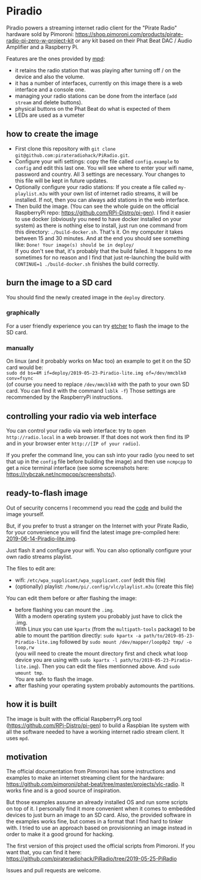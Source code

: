 # Piradio
Piradio powers a streaming internet radio client for the "Pirate Radio" hardware sold by Pimoroni: https://shop.pimoroni.com/products/pirate-radio-pi-zero-w-project-kit
or any kit based on their Phat Beat DAC / Audio Amplifier and a Raspberry Pi.

Features are the ones provided by [mpd](https://github.com/MusicPlayerDaemon/MPD):
- it retains the radio station that was playing after turning off / on the device and also the volume.
- it has a number of interfaces, currently on this image there is a web interface and a console one.
- managing your radio stations can be done from the interface (`add stream` and delete buttons).
- physical buttons on the Phat Beat do what is expected of them
- LEDs are used as a vumeter

## how to create the image
- First clone this repository with `git clone git@github.com:pirateradiohack/PiRadio.git`.  
- Configure your wifi settings: copy the file called `config.example` to `config` and edit this last one. You will see where to enter your wifi name, password and country. All 3 settings are necessary. Your changes to this file will be kept in future updates.
- Optionally configure your radio stations: If you create a file called `my-playlist.m3u` with your own list of internet radio streams, it will be installed.
If not, then you can always add stations in the web interface.
- Then build the image. (You can see the whole guide on the official RaspberryPi repo: https://github.com/RPi-Distro/pi-gen). I find it easier to use docker (obviously you need to have docker installed on your system) as there is nothing else to install, just run one command from this directory: `./build-docker.sh`. That's it. On my computer it takes between 15 and 30 minutes. And at the end you should see something like: `Done! Your image(s) should be in deploy/`  
If you don't see that, it's probably that the build failed. It happens to me sometimes for no reason and I find that just re-launching the build with `CONTINUE=1 ./build-docker.sh` finishes the build correctly.

## burn the image to a SD card
You should find the newly created image in the `deploy` directory.

### graphically
For a user friendly experience you can try [etcher](https://www.balena.io/etcher/) to flash the image to the SD card.

### manually
On linux (and it probably works on Mac too) an example to get it on the SD card would be:  
`sudo dd bs=4M if=deploy/2019-05-23-Piradio-lite.img of=/dev/mmcblk0 conv=fsync`  
(of course you need to replace `/dev/mmcblk0` with the path to your own SD card. You can find it with the command `lsblk -f`)
Those settings are recommended by the RaspberryPi instructions.

## controlling your radio via web interface
You can control your radio via web interface: try to open `http://radio.local` in a web browser. If that does not work then find its IP and in your browser enter `http://[IP of your radio]`.


If you prefer the command line, you can ssh into your radio (you need to set that up in the `config` file before building the image) and then use `ncmpcpp` to get a nice terminal interface (see some screenshots here: https://rybczak.net/ncmpcpp/screenshots/).

## ready-to-flash image
Out of security concerns I recommend you read the [code](https://github.com/RPi-Distro/pi-gen/compare/master...pirateradiohack:master) and build the image yourself.


But, if you prefer to trust a stranger on the Internet with your Pirate Radio, for your convenience you will find the latest image pre-compiled here: [2019-06-14-Piradio-lite.img](https://github.com/pirateradiohack/PiRadio/releases/download/2019-06-15-PiRadio/2019-06-14-Piradio-lite.img).


Just flash it and configure your wifi. You can also optionally configure your own radio streams playlist.

The files to edit are:
- wifi: `/etc/wpa_supplicant/wpa_supplicant.conf` (edit this file)
- (optionally) playlist: `/home/pi/.config/vlc/playlist.m3u` (create this file)

You can edit them before or after flashing the image:
- before flashing you can mount the `.img`.  
With a modern operating system you probably just have to click the .img.  
With Linux you can use `kpartx` (from the `multipath-tools` package) to be able to mount the partition directly: `sudo kpartx -a path/to/2019-05-23-Piradio-lite.img` followed by `sudo mount /dev/mapper/loop0p2 tmp/ -o loop,rw`  
(you will need to create the mount directory first and check what loop device you are using with `sudo kpartx -l path/to/2019-05-23-Piradio-lite.img`). Then you can edit the files mentionned above. And `sudo umount tmp`.  
You are safe to flash the image.
- after flashing your operating system probably automounts the partitions.

## how it is built
The image is built with the official RaspberryPi.org tool (https://github.com/RPi-Distro/pi-gen) to build a Raspbian lite system with all the software needed
to have a working internet radio stream client. It uses `mpd`.

## motivation
The official documentation from Pimoroni has some instructions and examples to make an internet streaming client for the hardware: https://github.com/pimoroni/phat-beat/tree/master/projects/vlc-radio. It works fine and is a good source of inspiration.


But those examples assume an already installed OS and run some scripts on top of it.
I personally find it more convenient when it comes to embedded devices to just burn an image to an SD card.
Also, the provided software in the examples works fine, but comes in a format that I find hard to tinker with.
I tried to use an approach based on provisionning an image instead in order to make it a good ground for hacking.

The first version of this project used the official scripts from Pimoroni. If you want that, you can find it here: https://github.com/pirateradiohack/PiRadio/tree/2019-05-25-PiRadio


Issues and pull requests are welcome.
